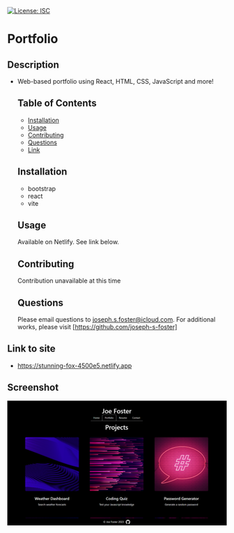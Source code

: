 [![License: ISC](https://img.shields.io/badge/License-ISC-blue.svg)](https://opensource.org/licenses/ISC)

# Portfolio

## Description

- Web-based portfolio using React, HTML, CSS, JavaScript and more!

  ## Table of Contents
  - [Installation](#installation)
  - [Usage](#usage)
  - [Contributing](#contributing)
  - [Questions](#questions)
  - [Link](#link-to-site)

  ## Installation
  - bootstrap
  - react
  - vite

  ## Usage
  Available on Netlify. See link below.

  ## Contributing
  Contribution unavailable at this time

  ## Questions
  Please email questions to joseph.s.foster@icloud.com.
  For additional works, please visit [https://github.com/joseph-s-foster]

## Link to site

- https://stunning-fox-4500e5.netlify.app

## Screenshot

![screenshot of webpage](./src/assets/project/ss.png)